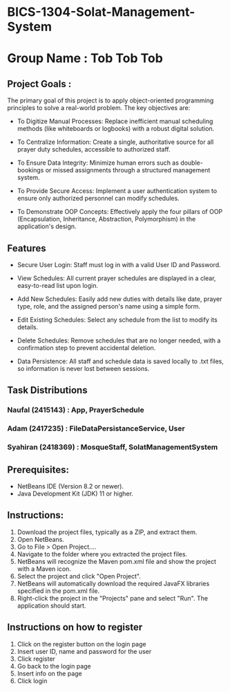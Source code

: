 # BICS-1304-Solat-Management-System
<H1>Group Name : Tob Tob Tob</H1>

<H2>Project Goals :</H2>

The primary goal of this project is to apply object-oriented programming principles to solve a real-world problem. The key objectives are:

- To Digitize Manual Processes: Replace inefficient manual scheduling methods (like whiteboards or logbooks) with a robust digital solution.

- To Centralize Information: Create a single, authoritative source for all prayer duty schedules, accessible to authorized staff.

- To Ensure Data Integrity: Minimize human errors such as double-bookings or missed assignments through a structured management system.

- To Provide Secure Access: Implement a user authentication system to ensure only authorized personnel can modify schedules.

- To Demonstrate OOP Concepts: Effectively apply the four pillars of OOP (Encapsulation, Inheritance, Abstraction, Polymorphism) in the application's design.


<H2>Features</H2>

- Secure User Login: Staff must log in with a valid User ID and Password.

- View Schedules: All current prayer schedules are displayed in a clear, easy-to-read list upon login.

- Add New Schedules: Easily add new duties with details like date, prayer type, role, and the assigned person's name using a simple form.

- Edit Existing Schedules: Select any schedule from the list to modify its details.

- Delete Schedules: Remove schedules that are no longer needed, with a confirmation step to prevent accidental deletion.

- Data Persistence: All staff and schedule data is saved locally to .txt files, so information is never lost between sessions.

<H2>Task Distributions</H2>

<H3>Naufal (2415143) : App, PrayerSchedule</H3>
<H3>Adam (2417235) : FileDataPersistanceService, User</H3>
<H3>Syahiran (2418369) : MosqueStaff, SolatManagementSystem</H3>

<H2>Prerequisites:</H2>

- NetBeans IDE (Version 8.2 or newer).
- Java Development Kit (JDK) 11 or higher.

<H2>Instructions:</H2>

1. Download the project files, typically as a ZIP, and extract them.
2. Open NetBeans.
3. Go to File > Open Project....
4. Navigate to the folder where you extracted the project files.
5. NetBeans will recognize the Maven pom.xml file and show the project with a Maven icon.
6. Select the project and click "Open Project".
7. NetBeans will automatically download the required JavaFX libraries specified in the pom.xml file.
8. Right-click the project in the "Projects" pane and select "Run". The application should start.


<H2>Instructions on how to register</H2>

1. Click on the register button on the login page
2. Insert user ID, name and password for the user
3. Click register
4. Go back to the login page
5. Insert info on the page
6. Click login

